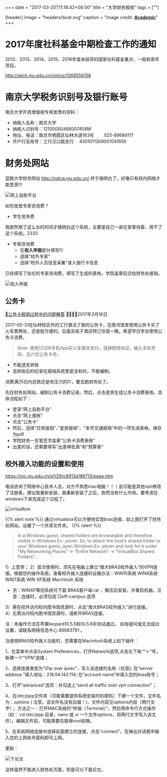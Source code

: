 +++
date = "2017-03-20T11:18:42+08:00"
title = "大学财务报销"
tags = [""]

[header]
image = "headers/boat.svg"
caption = "Image credit: [**Academic**](https://github.com/gcushen/hugo-academic/)"
+++

# 2017年度社科基金中期检查工作的通知

2012、2013、2014、2015、2016年度未结项的国家社科基金重点、一般和青年项目。

http://skch.nju.edu.cn/notice/1268556158

# 南京大学税务识别号及银行账号

南京大学开具增值税专用发票的资料：

- 纳税人名称：南京大学　　
- 纳税人识别号：12100000466007458M
- 地址、电话：南京市栖霞区仙林大道163号　　 025-89684117
- 开户行及账号：工行汉口路支行　 4301011309001041656

<!--more-->

# 财务处网站

蓝鲸大学财务网站 http://ndcw.nju.edu.cn/ 终于搞明白了，好像只有校内网络才能登录!!!

![网上自助平台](http://oaf2qt3yk.bkt.clouddn.com/fa541268765759fd854e4b24d77d0c59.png)

如何发放专家咨询费？

- 学生劳务费


我居然用了这么长的时间才搞明白这个系统，主要是自己一直在家里待着，用不了这个系统。2333

- 专家咨询费
  - 在**收入申报**部分填写!!!
  - 选择”校外专家”
  - 选择“校外人员信息采集”录入银行卡信息

已经填写了张伦的专家咨询费。填写了生成的表格，学院盖章后交给财务处报销。



![收入申报](http://oaf2qt3yk.bkt.clouddn.com/0a72061a524c8ac8211c8aa0ed0d6d32.png)

## 公务卡

[公务卡报销过程中的问题解答](https://pan.baidu.com/s/1dF5ShNz) 2017年3月16日

2017-05-31在仙林校区外的工行激活了我的公务卡，在图书馆里使用公务卡买了火车票两张，还是挺方便的。后面去桔子酒店预订住宿一晚。希望早日学会使用公务卡消费。

> Note: 使用12306手机App买火车票并支付，选择短信验证，输入手机号码、后六位公务卡号。

- 不能透支转账
- 且转账后的纪录在报销系统里是没有的，不能编制。

消费满25日内还款还是有压力的吖，要去跑财务处了。

先在财务处网站，编制公务卡消费记录。然后，点击差旅生成公务卡消费表格。具体流程如下：

- 登录“网上自助平台”
- 点击”网上报账”
- 点击“公务卡”
- 然后，选择“日常报销”、”差旅报销”、“本市交通报销”中的一项生成表格，保存为pdf
- 学院财务一支笔签字盖章“公务卡消费表格”
- 出差的话，还需要填写”出差审批表”和“预算表”

## 校外接入功能的设置和使用

https://nic.nju.edu.cn/e1/29/c8913a188713/page.htm

电话咨询了网络中心技术人员，对方不熟悉mac电脑！！！说可能是其他vpn修改了注册表。建议我重新安装，我重新安装了之后，依然没有什么作用。要考虑在windows下来完成这个过程了。

![virtualbox](http://oaf2qt3yk.bkt.clouddn.com/bf89148b1a6e799991676c29f2d37a96.png)

{{% alert note %}}
通过virtualbox可以方便地实现bras连接，如上图打开了财务处网站。设置了一个共享文件夹。
{{% /alert %}}

> In a Windows guest, shared folders are browseable and therefore visible in Windows Ex- plorer. So, to attach the host’s shared folder to your Windows guest, open Windows Ex- plorer and look for it under “My Networking Places” -> “Entire Network” -> “VirtualBox Shared Folders”.


1）上宽带；
2）首次使用时，须先在电脑上建立“南大BRAS校外拨入”的VPN连接。根据您的操作系统，查看校外拨入连接的设置办法：WIN10系统 WIN8系统  WIN7系统 WIN XP系统      Macintosh 系统
  - 另：WINXP等旧系统可下载 BRAS客户端.rar ，解压后安装，并重启机器。注意：连接时，必须勾选 □off-campus 选项  

3）需在校外访问校内图书馆资源时，点击“南大BRAS校外拨入”进行连接。  
4）无需访问校内图书馆资源时，请断开BRAS连接。  

注：本操作方法在苹果leopard10.5.5和10.5.6中测试通过。
如有疑问或无法成功设置，请联系网络信息中心 89683791 。

当使用BRAS校外拨入功能时，您需要在Macintosh系统上如下操作：

1、在菜单中点击System Preferences，打开Network选项,点击左下角“”＋”号，新建一个“VPN”连接；

2、选择连接类型为“l2tp over ipsec”，写入该连接的名称（任意); 在“server address ”填入地址：218.94.142.114; 在“account name”中填入您的bras账号；

3、打开“advanced”选项：并勾选上“send all traffic over vpn connection”；

4、在/etc/ppp文件夹（可能需要提供系统安装时的密码）下建一个文件，文件名为：options  ( 注意，该文件名没有后缀！)，文件内容见options内容（两行文字）；
方法之一：打开MAC系统的“终端（Terminal）”，然后用命令行方式操作（如： cd /etc/ppp 目录，nano 或 vi 一个文件options，将两行文字写入该文件）。编辑文件前，可能需要先取得root权限。

5、在系统网络连接中选择前面建立的连接，点击“connect”，在弹出对话框中输入您的上网账号密码即可上网。

更新：

![下论文](http://oaf2qt3yk.bkt.clouddn.com/52c7fd7e6fa6f96e160adcb6a9a5eeb3.png)

这样虽然不能进入财务处页面，但是可以下载论文。
